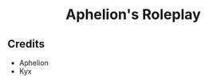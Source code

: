 <h1 align='center'>Aphelion's Roleplay</h1>

<h2>Credits</h2>
<ul>
  <li>Aphelion</li>
  <li>Kyx</li>
</ul>
